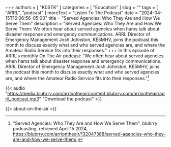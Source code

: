 +++
authors = [ "K0STK" ]
categories = [ "Education" ]
slug = ""
tags = [ "ARRL", "podcast" ]
moreText = "Listen To The Podcast"
date = "2024-04-15T16:06:56-05:00"
title = "Served Agencies: Who They Are and How We Serve Them"
description = "Served Agencies: Who They Are and How We Serve Them: We often hear about served agencies when hams talk about disaster response and emergency communications. ARRL Director of Emergency Management Josh Johnston, KE5MHV, joins the podcast this month to discuss exactly what and who served agencies are, and where the Amateur Radio Service fits into their responses."
+++
In this episode of ARRL's monthly On The Air podcast: "We often hear about served agencies when hams talk about disaster response and emergency communications. ARRL Director of Emergency Management Josh Johnston, KE5MHV, joins the podcast this month to discuss exactly what and who served agencies are, and where the Amateur Radio Service fits into their responses."[^1]

[^1]: "Served Agencies: Who They Are and How We Serve Them", blubrry podcasting, retrieved April 15 2024, https://blubrry.com/arrlontheair/132047388/served-agencies-who-they-are-and-how-we-serve-them/.

<!--more-->

{{< audio "https://media.blubrry.com/arrlontheair/content.blubrry.com/arrlontheair/april_podcast.mp3" "Download the podcast" >}}

{{< about-on-the-air >}}
